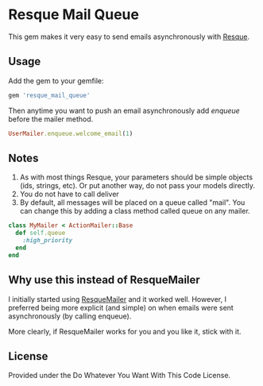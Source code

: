 # Resque Mail Queue

This gem makes it very easy to send emails asynchronously with [Resque](http://github.com/defunkt/resque).


## Usage

Add the gem to your gemfile:

```ruby
gem 'resque_mail_queue'
```

Then anytime you want to push an email asynchronously add _enqueue_ before the mailer method.

```ruby
UserMailer.enqueue.welcome_email(1)
```

## Notes

1. As with most things Resque, your parameters should be simple objects (ids, strings, etc). Or put another way, do not pass your models directly.
1. You do not have to call deliver
1. By default, all messages will be placed on a queue called "mail". You can change this by adding a class method called queue on any mailer.

```ruby
class MyMailer < ActionMailer::Base
  def self.queue
    :high_priority
  end
end
```


## Why use this instead of ResqueMailer

I initially started using [ResqueMailer](https://github.com/zapnap/resque_mailer) and it worked well. However, I preferred being more explicit (and simple) on when emails were sent asynchronously (by calling enqueue).

More clearly, if ResqueMailer works for you and you like it, stick with it.


## License

Provided under the Do Whatever You Want With This Code License.

